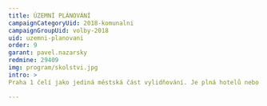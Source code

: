 ```yaml
---
title: ÚZEMNÍ PLÁNOVÁNÍ
campaignCategoryUid: 2018-komunalni
campaignGroupUid: volby-2018
uid: uzemni-planovani
order: 9
garant: pavel.nazarsky
redmine: 29409
img: program/skolstvi.jpg
intro: > 
Praha 1 čelí jako jediná městská část vylidňování. Je plná hotelů nebo prázdných investičních bytů tvořících temné ulice. Růst cen nájemního i vlastnického bydlení je nejvyšší z Prahy a celé České republiky. To vše je důsledkem nezvládnutého politického a administrativního řízení bytové politiky ze strany státu, magistrátu i městské části. Je důsledkem krátkodobých pronájmů a spekulací s nemovitostmi. Ve volebním období 2018 - 2022 chceme učinit kroky potřebné pro zastavení tohoto negativního trendu, kdy peníze sice přicházejí, ale místní obyvatelé odcházejí.

---
```


